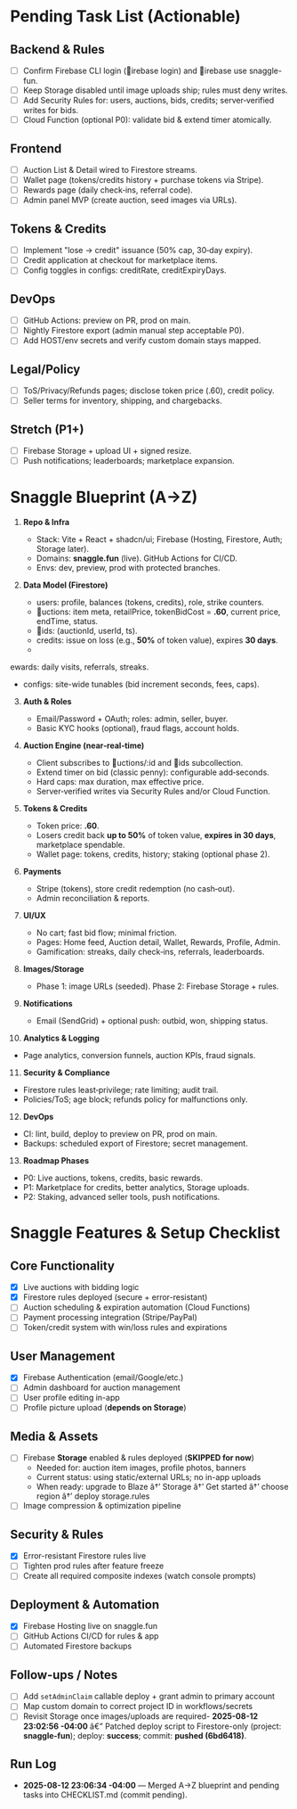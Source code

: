<!-- BEGIN SNAGGLE PENDING TASKS -->
# Pending Task List (Actionable)

## Backend & Rules
- [ ] Confirm Firebase CLI login (irebase login) and irebase use snaggle-fun.
- [ ] Keep Storage disabled until image uploads ship; rules must deny writes.
- [ ] Add Security Rules for: users, auctions, bids, credits; server‑verified writes for bids.
- [ ] Cloud Function (optional P0): validate bid & extend timer atomically.

## Frontend
- [ ] Auction List & Detail wired to Firestore streams.
- [ ] Wallet page (tokens/credits history + purchase tokens via Stripe).
- [ ] Rewards page (daily check‑ins, referral code).
- [ ] Admin panel MVP (create auction, seed images via URLs).

## Tokens & Credits
- [ ] Implement "lose → credit" issuance (50% cap, 30‑day expiry).
- [ ] Credit application at checkout for marketplace items.
- [ ] Config toggles in configs: creditRate, creditExpiryDays.

## DevOps
- [ ] GitHub Actions: preview on PR, prod on main.
- [ ] Nightly Firestore export (admin manual step acceptable P0).
- [ ] Add HOST/env secrets and verify custom domain stays mapped.

## Legal/Policy
- [ ] ToS/Privacy/Refunds pages; disclose token price (.60), credit policy.
- [ ] Seller terms for inventory, shipping, and chargebacks.

## Stretch (P1+)
- [ ] Firebase Storage + upload UI + signed resize.
- [ ] Push notifications; leaderboards; marketplace expansion.
<!-- END SNAGGLE PENDING TASKS -->

<!-- BEGIN SNAGGLE BLUEPRINT A-Z -->
# Snaggle Blueprint (A→Z)

1) **Repo & Infra**
   - Stack: Vite + React + shadcn/ui; Firebase (Hosting, Firestore, Auth; Storage later).
   - Domains: **snaggle.fun** (live). GitHub Actions for CI/CD.
   - Envs: dev, preview, prod with protected branches.

2) **Data Model (Firestore)**
   - users: profile, balances (tokens, credits), role, strike counters.
   - uctions: item meta, retailPrice, tokenBidCost = **.60**, current price, endTime, status.
   - ids: (auctionId, userId, ts).
   - credits: issue on loss (e.g., **50%** of token value), expires **30 days**.
   - ewards: daily visits, referrals, streaks.
   - configs: site-wide tunables (bid increment seconds, fees, caps).

3) **Auth & Roles**
   - Email/Password + OAuth; roles: admin, seller, buyer.
   - Basic KYC hooks (optional), fraud flags, account holds.

4) **Auction Engine (near‑real‑time)**
   - Client subscribes to uctions/:id and ids subcollection.
   - Extend timer on bid (classic penny): configurable add‑seconds.
   - Hard caps: max duration, max effective price.
   - Server‑verified writes via Security Rules and/or Cloud Function.

5) **Tokens & Credits**
   - Token price: **.60**.
   - Losers credit back **up to 50%** of token value, **expires in 30 days**, marketplace spendable.
   - Wallet page: tokens, credits, history; staking (optional phase 2).

6) **Payments**
   - Stripe (tokens), store credit redemption (no cash‑out).
   - Admin reconciliation & reports.

7) **UI/UX**
   - No cart; fast bid flow; minimal friction.
   - Pages: Home feed, Auction detail, Wallet, Rewards, Profile, Admin.
   - Gamification: streaks, daily check‑ins, referrals, leaderboards.

8) **Images/Storage**
   - Phase 1: image URLs (seeded). Phase 2: Firebase Storage + rules.

9) **Notifications**
   - Email (SendGrid) + optional push: outbid, won, shipping status.

10) **Analytics & Logging**
   - Page analytics, conversion funnels, auction KPIs, fraud signals.

11) **Security & Compliance**
   - Firestore rules least‑privilege; rate limiting; audit trail.
   - Policies/ToS; age block; refunds policy for malfunctions only.

12) **DevOps**
   - CI: lint, build, deploy to preview on PR, prod on main.
   - Backups: scheduled export of Firestore; secret management.

13) **Roadmap Phases**
   - P0: Live auctions, tokens, credits, basic rewards.
   - P1: Marketplace for credits, better analytics, Storage uploads.
   - P2: Staking, advanced seller tools, push notifications.
<!-- END SNAGGLE BLUEPRINT A-Z -->

# Snaggle Features & Setup Checklist

## Core Functionality
- [x] Live auctions with bidding logic
- [x] Firestore rules deployed (secure + error-resistant)
- [ ] Auction scheduling & expiration automation (Cloud Functions)
- [ ] Payment processing integration (Stripe/PayPal)
- [ ] Token/credit system with win/loss rules and expirations

## User Management
- [x] Firebase Authentication (email/Google/etc.)
- [ ] Admin dashboard for auction management
- [ ] User profile editing in-app
- [ ] Profile picture upload (**depends on Storage**)

## Media & Assets
- [ ] Firebase **Storage** enabled & rules deployed (**SKIPPED for now**)
  - Needed for: auction item images, profile photos, banners
  - Current status: using static/external URLs; no in-app uploads
  - When ready: upgrade to Blaze â†’ Storage â†’ Get started â†’ choose region â†’ deploy storage.rules
- [ ] Image compression & optimization pipeline

## Security & Rules
- [x] Error-resistant Firestore rules live
- [ ] Tighten prod rules after feature freeze
- [ ] Create all required composite indexes (watch console prompts)

## Deployment & Automation
- [x] Firebase Hosting live on snaggle.fun
- [ ] GitHub Actions CI/CD for rules & app
- [ ] Automated Firestore backups

## Follow-ups / Notes
- [ ] Add `setAdminClaim` callable deploy + grant admin to primary account
- [ ] Map custom domain to correct project ID in workflows/secrets
- [ ] Revisit Storage once images/uploads are required- **2025-08-12 23:02:56 -04:00** â€” Patched deploy script to Firestore-only (project: **snaggle-fun**); deploy: **success**; commit: **pushed (6bd6418)**.

## Run Log
- **2025-08-12 23:06:34 -04:00** — Merged A→Z blueprint and pending tasks into CHECKLIST.md (commit pending).
